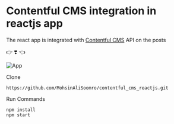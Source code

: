 # Contentful CMS integration in reactjs app
The react app is integrated with [Contentful CMS](https://www.contentful.com/) API on the posts


:point_right: :heavy_heart_exclamation: :point_left:


![App](https://github.com/MohsinAliSoomro/contentful_cms_reactjs/blob/master/src/contentful.gif?raw=true)

Clone
```
https://github.com/MohsinAliSoomro/contentful_cms_reactjs.git
```

Run Commands
```
npm install
npm start
```
